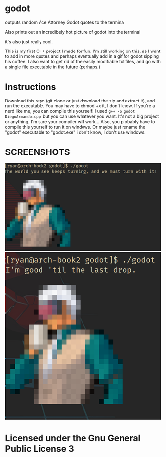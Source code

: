 # godot
outputs random Ace Attorney Godot quotes to the terminal

Also prints out an incredibely hot picture of godot into the terminal

it's also just really cool.

This is my first C++ project I made for fun. I'm still working on this, as I want to add in more quotes and perhaps eventually add in a gif for godot sipping his coffee. I also want to get rid of the easily modifiable txt files, and go with a single file executable in the future (perhaps.)

# Instructions
Download this repo (git clone or just download the zip and extract it), and run the executable. You may have to chmod +x it, I don't know. 
If you're a nerd like me, you can compile this yourself! I used `g++ -o godot DiegoArmando.cpp`, but you can use whatever you want. It's not a big project or anything, I'm sure your compiler will work...
Also, you probably have to compile this yourself to run it on windows. Or maybe just rename the "godot" executable to "godot.exe" i don't know, I don't use windows.

# SCREENSHOTS
![Diego Armando is so hot](/gallery/sample_1.png?raw=true)
![I just love him so much](/gallery/sample_2.png?raw=true)

# Licensed under the Gnu General Public License 3
